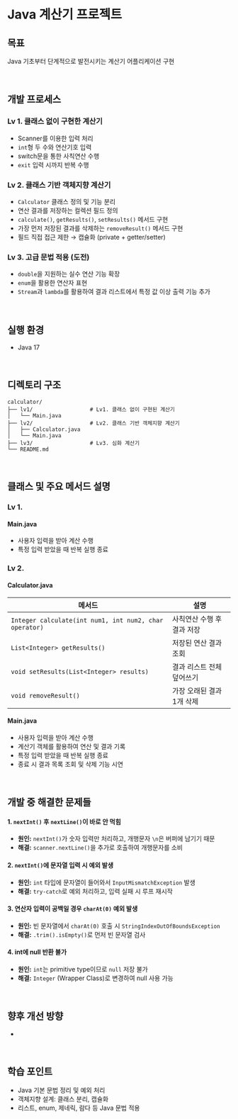 # Java 계산기 프로젝트

## 목표
Java 기초부터 단계적으로 발전시키는 계산기 어플리케이션 구현

&nbsp;

## 개발 프로세스

### Lv 1. 클래스 없이 구현한 계산기
- Scanner를 이용한 입력 처리
- `int`형 두 수와 연산기호 입력
- switch문을 통한 사칙연산 수행
- `exit` 입력 시까지 반복 수행

### Lv 2. 클래스 기반 객체지향 계산기
- `Calculator` 클래스 정의 및 기능 분리
- 연산 결과를 저장하는 컬렉션 필드 정의
- `calculate()`, `getResults()`, `setResults()` 메서드 구현
- 가장 먼저 저장된 결과를 삭제하는 `removeResult()` 메서드 구현
- 필드 직접 접근 제한 → 캡슐화 (private + getter/setter)

### Lv 3. 고급 문법 적용 (도전)
- `double`을 지원하는 실수 연산 기능 확장
- `enum`을 활용한 연산자 표현
- `Stream`과 `lambda`를 활용하여 결과 리스트에서 특정 값 이상 출력 기능 추가

&nbsp;

## 실행 환경

- Java 17

&nbsp;

## 디렉토리 구조

```
calculator/
├── lv1/                  # Lv1. 클래스 없이 구현된 계산기
│   └── Main.java
├── lv2/                  # Lv2. 클래스 기반 객체지향 계산기
│   ├── Calculator.java
│   └── Main.java
├── lv3/                  # Lv3. 심화 계산기
└── README.md
```

&nbsp;

## 클래스 및 주요 메서드 설명

### Lv 1.
#### Main.java
- 사용자 입력을 받아 계산 수행
- 특정 입력 받았을 때 반복 실행 종료


### Lv 2.
#### Calculator.java
| 메서드 | 설명 |
|--------|------|
| `Integer calculate(int num1, int num2, char operator)` | 사칙연산 수행 후 결과 저장 |
| `List<Integer> getResults()` | 저장된 연산 결과 조회 |
| `void setResults(List<Integer> results)` | 결과 리스트 전체 덮어쓰기 |
| `void removeResult()` | 가장 오래된 결과 1개 삭제 |


#### Main.java
- 사용자 입력을 받아 계산 수행
- 계산기 객체를 활용하여 연산 및 결과 기록
- 특정 입력 받았을 때 반복 실행 종료
- 종료 시 결과 목록 조회 및 삭제 기능 시연


&nbsp;

## 개발 중 해결한 문제들

#### 1. `nextInt()` 후 `nextLine()`이 바로 안 먹힘
- **원인:** `nextInt()`가 숫자 입력만 처리하고, 개행문자 `\n`은 버퍼에 남기기 때문
- **해결:** `scanner.nextLine()`을 추가로 호출하여 개행문자를 소비

#### 2. `nextInt()`에 문자열 입력 시 예외 발생
- **원인:** `int` 타입에 문자열이 들어와서 `InputMismatchException` 발생
- **해결:** `try-catch`로 예외 처리하고, 입력 실패 시 루프 재시작

#### 3. 연산자 입력이 공백일 경우 `charAt(0)` 예외 발생
- **원인:** 빈 문자열에서 `charAt(0)` 호출 시 `StringIndexOutOfBoundsException`
- **해결:** `.trim().isEmpty()`로 먼저 빈 문자열 검사

#### 4. int에 null 반환 불가
- **원인:** `int`는 primitive type이므로 `null` 저장 불가
- **해결:** `Integer` (Wrapper Class)로 변경하여 null 사용 가능

&nbsp;


## 향후 개선 방향

- 

&nbsp;


## 학습 포인트

- Java 기본 문법 정리 및 예외 처리
- 객체지향 설계: 클래스 분리, 캡슐화
- 리스트, enum, 제네릭, 람다 등 Java 문법 적용
